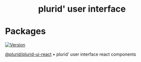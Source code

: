 <h1 align="center">
    plurid' user interface
</h1>



# Packages

<a target="_blank" href="https://www.npmjs.com/package/@plurid/plurid-ui-react">
    <img src="https://img.shields.io/npm/v/@plurid/plurid-ui-react.svg?logo=npm&colorB=1380C3&style=for-the-badge" alt="Version">
</a>

[@plurid/plurid-ui-react][plurid-ui-react] • plurid' user interface react components

[plurid-ui-react]: https://github.com/plurid/plurid-ui/tree/master/packages/plurid-ui-react
